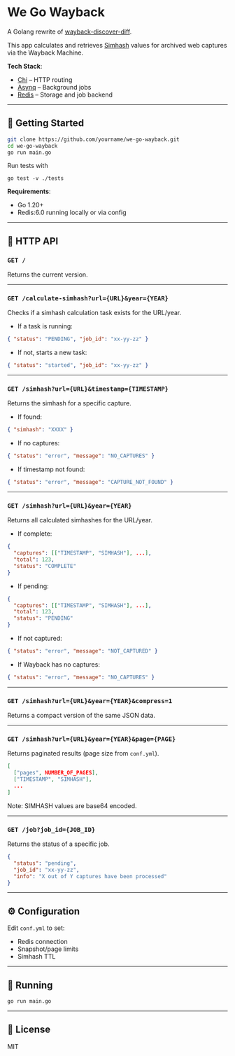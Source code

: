 # We Go Wayback

A Golang rewrite of [wayback-discover-diff](https://github.com/internetarchive/wayback-discover-diff.git).

This app calculates and retrieves [Simhash](https://en.wikipedia.org/wiki/SimHash) values for archived web captures via the Wayback Machine.

**Tech Stack**:

- [Chi](https://github.com/go-chi/chi) – HTTP routing
- [Asynq](https://github.com/hibiken/asynq) – Background jobs
- [Redis](https://redis.io) – Storage and job backend

---

## 🚀 Getting Started

```bash
git clone https://github.com/yourname/we-go-wayback.git
cd we-go-wayback
go run main.go
```

Run tests with

```
go test -v ./tests
```

**Requirements**:

- Go 1.20+
- Redis:6.0 running locally or via config

---

## 🧭 HTTP API

### `GET /`

Returns the current version.

---

### `GET /calculate-simhash?url={URL}&year={YEAR}`

Checks if a simhash calculation task exists for the URL/year.

- If a task is running:

```json
{ "status": "PENDING", "job_id": "xx-yy-zz" }
```

- If not, starts a new task:

```json
{ "status": "started", "job_id": "xx-yy-zz" }
```

---

### `GET /simhash?url={URL}&timestamp={TIMESTAMP}`

Returns the simhash for a specific capture.

- If found:

```json
{ "simhash": "XXXX" }
```

- If no captures:

```json
{ "status": "error", "message": "NO_CAPTURES" }
```

- If timestamp not found:

```json
{ "status": "error", "message": "CAPTURE_NOT_FOUND" }
```

---

### `GET /simhash?url={URL}&year={YEAR}`

Returns all calculated simhashes for the URL/year.

- If complete:

```json
{
  "captures": [["TIMESTAMP", "SIMHASH"], ...],
  "total": 123,
  "status": "COMPLETE"
}
```

- If pending:

```json
{
  "captures": [["TIMESTAMP", "SIMHASH"], ...],
  "total": 123,
  "status": "PENDING"
}
```

- If not captured:

```json
{ "status": "error", "message": "NOT_CAPTURED" }
```

- If Wayback has no captures:

```json
{ "status": "error", "message": "NO_CAPTURES" }
```

---

### `GET /simhash?url={URL}&year={YEAR}&compress=1`

Returns a compact version of the same JSON data.

---

### `GET /simhash?url={URL}&year={YEAR}&page={PAGE}`

Returns paginated results (page size from `conf.yml`).

```json
[
  ["pages", NUMBER_OF_PAGES],
  ["TIMESTAMP", "SIMHASH"],
  ...
]
```

Note: SIMHASH values are base64 encoded.

---

### `GET /job?job_id={JOB_ID}`

Returns the status of a specific job.

```json
{
  "status": "pending",
  "job_id": "xx-yy-zz",
  "info": "X out of Y captures have been processed"
}
```

---

## ⚙️ Configuration

Edit `conf.yml` to set:

- Redis connection
- Snapshot/page limits
- Simhash TTL

---

## 🧪 Running

```bash
go run main.go
```

---

## 📜 License

MIT
